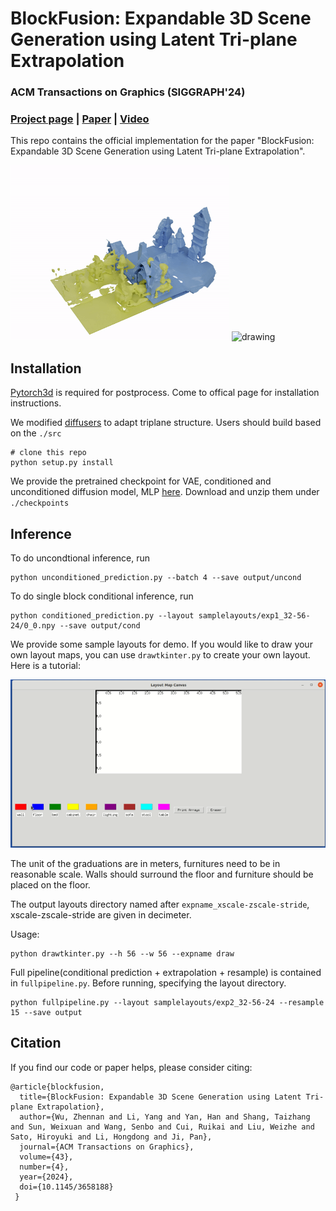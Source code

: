 # BlockFusion: Expandable 3D Scene Generation using Latent Tri-plane Extrapolation 

### ACM Transactions on Graphics (SIGGRAPH'24)

### [Project page](https://yang-l1.github.io/blockfusion/) | [Paper](https://arxiv.org/abs/2401.17053) | [Video](https://www.youtube.com/watch?v=PxIBtd6G0mA) 

This repo contains the official implementation for the paper "BlockFusion: Expandable 3D Scene Generation using Latent Tri-plane Extrapolation".

<img src="img/inference.gif" alt="drawing" width="350"/>
<img src="img/teaser.gif" alt="drawing" width="500"/>

## Installation
[Pytorch3d](https://github.com/facebookresearch/pytorch3d) is required for postprocess. Come to offical page for installation instructions.

We modified [diffusers](https://github.com/huggingface/diffusers) to adapt triplane structure. Users should build based on the ```./src```
```
# clone this repo 
python setup.py install
```
We provide the pretrained checkpoint for VAE, conditioned and unconditioned diffusion model, MLP [here](). Download and unzip them under ```./checkpoints```

## Inference
To do uncondtional inference, run 
```
python unconditioned_prediction.py --batch 4 --save output/uncond
```


To do single block conditional inference, run 

```
python conditioned_prediction.py --layout samplelayouts/exp1_32-56-24/0_0.npy --save output/cond
```

We provide some sample layouts for demo. If you would like to draw your own layout maps, you can use ```drawtkinter.py``` to create your own layout. Here is a tutorial:

![visualization](img/tutorial.gif)

The unit of the graduations are in meters, furnitures need to be in reasonable scale. Walls should surround the floor and furniture should be placed on the floor.

The output layouts directory named after ```expname_xscale-zscale-stride```, xscale-zscale-stride are given in decimeter.

Usage:
```
python drawtkinter.py --h 56 --w 56 --expname draw
```

Full pipeline(conditional prediction + extrapolation + resample) is contained in ```fullpipeline.py```. Before running, specifying the layout directory.


```
python fullpipeline.py --layout samplelayouts/exp2_32-56-24 --resample 15 --save output
```


## Citation

If you find our code or paper helps, please consider citing:
```
@article{blockfusion,
  title={BlockFusion: Expandable 3D Scene Generation using Latent Tri-plane Extrapolation},
  author={Wu, Zhennan and Li, Yang and Yan, Han and Shang, Taizhang and Sun, Weixuan and Wang, Senbo and Cui, Ruikai and Liu, Weizhe and Sato, Hiroyuki and Li, Hongdong and Ji, Pan},
  journal={ACM Transactions on Graphics},
  volume={43},
  number={4},
  year={2024},
  doi={10.1145/3658188}
 }      
```
            